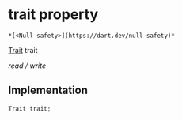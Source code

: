 


# trait property




    *[<Null safety>](https://dart.dev/null-safety)*


[Trait](https://yonomi.co/yonomi-sdk/Trait-class.html) trait
  
_read / write_






## Implementation

```dart
Trait trait;


```







